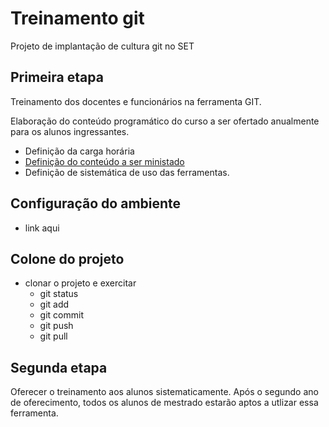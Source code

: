 # Treinamento git
Projeto de implantação de cultura git no SET

## Primeira etapa

Treinamento dos docentes e funcionários na ferramenta GIT.

Elaboração do conteúdo programático do curso a ser ofertado anualmente para os alunos ingressantes.
* Definição da carga horária
* [Definição do conteúdo a ser ministado](docs/conteudo.md)
* Definição de sistemática de uso das ferramentas.

## Configuração do ambiente

* link aqui

## Colone do projeto
* clonar o projeto e exercitar 
  * git status 
  * git add
  * git commit 
  * git push
  * git pull

## Segunda etapa

Oferecer o treinamento aos alunos sistematicamente.
Após o segundo ano de oferecimento, todos os alunos de mestrado estarão aptos a utlizar essa ferramenta.
